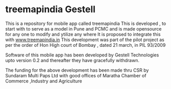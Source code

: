 treemapindia Gestell
============

This is a repository for mobile app called treemapindia
This is developed , to start with to serve as a model in Pune and PCMC and is made opensource for any one to modify and ytilize any where
It is proposed to integrate this with www.treemapindia.in
This development was part of the pilot project as per the order of Hon High court of Bombay , dated 21 march, in PIL 93/2009


Software of this mobile app has been developed by Gestell Technologies upto version 0.2 and thereafter they have gracefully withdrawn.

The funding for the above development has been made thru CSR by Sundaram Multi Paps Ltd with good offices of Maratha Chamber of Commerce ,Industry and Agriculture

